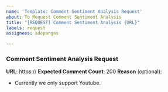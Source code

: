 ```yaml
---
name: 'Template: Comment Sentiment Analysis Request'
about: To Request Comment Sentiment Analysis
title: "[REQUEST] Comment Sentiment Analysis {URL}"
labels: request
assignees: adepanges

---
```


### Comment Sentiment Analysis Request

**URL**: https://
**Expected Comment Count**: 200
**Reason** (optional):

* Currently we only support Youtube.
